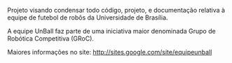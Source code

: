 Projeto visando condensar todo código, projeto, e documentação relativa à equipe de futebol de robôs da Universidade de Brasília.

A equipe UnBall faz parte de uma iniciativa maior denominada Grupo de Robótica Competitiva (GRoC).

Maiores informações no site: http://sites.google.com/site/equipeunball